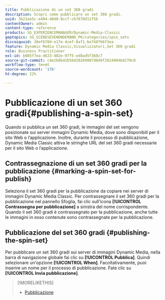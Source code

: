 ```yaml
---
title: Pubblicazione di un set 360 gradi
description: Scopri come pubblicare un set 360 gradi.
uuid: 3b21ee5c-e494-48d0-8ccf-cb7670d11f5b
contentOwner: admin
content-type: reference
products: SG_EXPERIENCEMANAGER/Dynamic-Media-Classic
geptopics: SG_SCENESEVENONDEMAND_PK/categories/spin_sets
discoiquuid: 38efb70d-e17e-4cef-8af1-be748f66f3ea
feature: Dynamic Media Classic,Visualizzatori,Set 360 gradi
role: Business Practitioner
exl-id: b085f7ea-4623-402e-97f5-ed8ad5f368c7
source-git-commit: c4e2b8b42b56420269087d0d4f262490464270c0
workflow-type: tm+mt
source-wordcount: '176'
ht-degree: 22%

---
```


# Pubblicazione di un set 360 gradi{#publishing-a-spin-set}

Quando si pubblica un set 360 gradi, le immagini del set vengono posizionate sui server immagini Dynamic Media, dove sono disponibili per il sito Web o l’applicazione. Inoltre, durante il processo di pubblicazione, Dynamic Media Classic attiva le stringhe URL del set 360 gradi necessarie per il sito Web o l’applicazione.

## Contrassegnazione di un set 360 gradi per la pubblicazione {#marking-a-spin-set-for-publish}

Seleziona il set 360 gradi per la pubblicazione da copiare nei server di immagini Dynamic Media Classic. Per contrassegnare il set 360 gradi per la pubblicazione nel pannello Sfoglia, fai clic sull’icona **[!UICONTROL Contrassegna per pubblicazione]** a sinistra del nome corrispondente. Quando il set 360 gradi è contrassegnato per la pubblicazione, anche tutte le immagini in esso contenute sono contrassegnate per la pubblicazione.

## Pubblicazione del set 360 gradi {#publishing-the-spin-set}

Per pubblicare un set 360 gradi sui server di immagini Dynamic Media, nella barra di navigazione globale fai clic su **[!UICONTROL Pubblica]**. Quindi selezionare un&#39;opzione **[!UICONTROL When]**. Facoltativamente, puoi inserire un nome per il processo di pubblicazione. Fate clic su **[!UICONTROL Invia pubblicazione]**.

>[!MORELIKETHIS]
>
>* [Pubblicazione](publishing-files.md#publishing_files)

